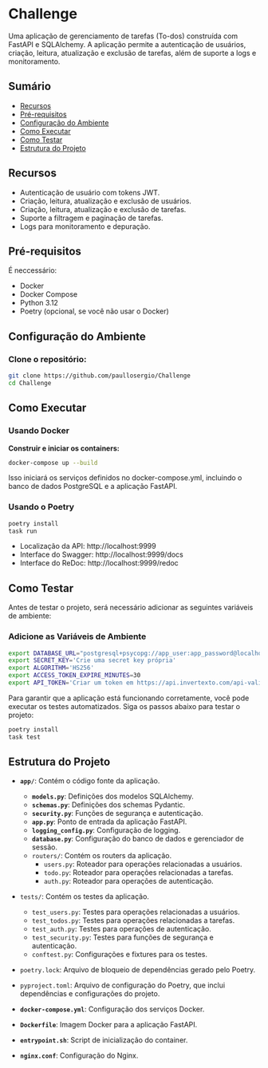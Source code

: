 # Challenge

Uma aplicação de gerenciamento de tarefas (To-dos) construída com FastAPI e SQLAlchemy. A aplicação permite a autenticação de usuários, criação, leitura, atualização e exclusão de tarefas, além de suporte a logs e monitoramento.

## Sumário

- [Recursos](#recursos)
- [Pré-requisitos](#pré-requisitos)
- [Configuração do Ambiente](#configuração-do-ambiente)
- [Como Executar](#como-executar)
- [Como Testar](#como-testar)
- [Estrutura do Projeto](#estrutura-do-projeto)


## Recursos

- Autenticação de usuário com tokens JWT.
- Criação, leitura, atualização e exclusão de usuários.
- Criação, leitura, atualização e exclusão de tarefas.
- Suporte a filtragem e paginação de tarefas.
- Logs para monitoramento e depuração.

## Pré-requisitos

É neccessário:

- Docker
- Docker Compose
- Python 3.12
- Poetry (opcional, se você não usar o Docker)

## Configuração do Ambiente

### Clone o repositório:

```bash
git clone https://github.com/paullosergio/Challenge
cd Challenge
```

## Como Executar

### Usando Docker

**Construir e iniciar os containers:**

```bash
docker-compose up --build
```

Isso iniciará os serviços definidos no docker-compose.yml, incluindo o banco de dados PostgreSQL e a aplicação FastAPI.

### Usando o Poetry

```bash
poetry install
task run
```

- Localização da API: http://localhost:9999
- Interface do Swagger: http://localhost:9999/docs
- Interface do ReDoc: http://localhost:9999/redoc

## Como Testar

Antes de testar o projeto, será necessário adicionar as seguintes variáveis de ambiente:

### Adicione as Variáveis de Ambiente
```bash
export DATABASE_URL="postgresql+psycopg://app_user:app_password@localhost:5432/app_db"
export SECRET_KEY='Crie uma secret key própria'
export ALGORITHM='HS256'
export ACCESS_TOKEN_EXPIRE_MINUTES=30
export API_TOKEN='Criar um token em https://api.invertexto.com/api-validador-cpf-cnpj'
```

Para garantir que a aplicação está funcionando corretamente, você pode executar os testes automatizados. Siga os passos abaixo para testar o projeto:

  ```bash
  poetry install
  task test
  ```

## Estrutura do Projeto

- **`app/`**: Contém o código fonte da aplicação.
  - **`models.py`**: Definições dos modelos SQLAlchemy.
  - **`schemas.py`**: Definições dos schemas Pydantic.
  - **`security.py`**: Funções de segurança e autenticação.
  - **`app.py`**: Ponto de entrada da aplicação FastAPI.
  - **`logging_config.py`**: Configuração de logging.
  - **`database.py`**: Configuração do banco de dados e gerenciador de sessão.
  - `routers/`: Contém os routers da aplicação.
    - `users.py`: Roteador para operações relacionadas a usuários.
    - `todo.py`: Roteador para operações relacionadas a tarefas.
    - `auth.py`: Roteador para operações de autenticação.
- `tests/`: Contém os testes da aplicação.
  - `test_users.py`: Testes para operações relacionadas a usuários.
  - `test_todos.py`: Testes para operações relacionadas a tarefas.
  - `test_auth.py`: Testes para operações de autenticação.
  - `test_security.py`: Testes para funções de segurança e autenticação.
  - `conftest.py`: Configurações e fixtures para os testes.
- `poetry.lock`: Arquivo de bloqueio de dependências gerado pelo Poetry.
- `pyproject.toml`: Arquivo de configuração do Poetry, que inclui dependências e configurações do projeto.
- **`docker-compose.yml`**: Configuração dos serviços Docker.

- **`Dockerfile`**: Imagem Docker para a aplicação FastAPI.

- **`entrypoint.sh`**: Script de inicialização do container.

- **`nginx.conf`**: Configuração do Nginx.

